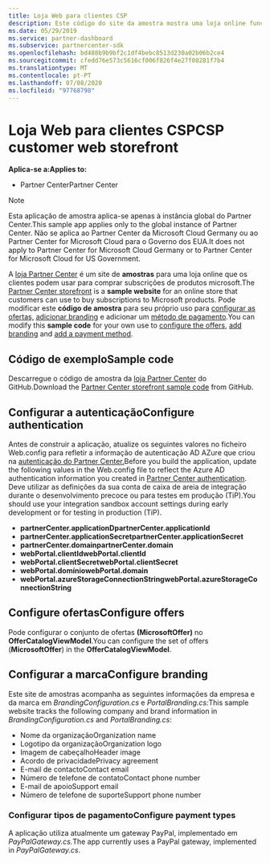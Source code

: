 ```yaml
---
title: Loja Web para clientes CSP
description: Este código do site da amostra mostra uma loja online funcionando para os clientes comprarem subscrições de produtos Microsoft.
ms.date: 05/29/2019
ms.service: partner-dashboard
ms.subservice: partnercenter-sdk
ms.openlocfilehash: bd488b9b9bf2c1df4bebc8513d230a02b06b2ce4
ms.sourcegitcommit: cfedd76e573c5616cf006f826f4e27f08281f7b4
ms.translationtype: MT
ms.contentlocale: pt-PT
ms.lasthandoff: 07/08/2020
ms.locfileid: "97768798"
---
```

# <a name="csp-customer-web-storefront"></a><span data-ttu-id="f5568-103">Loja Web para clientes CSP</span><span class="sxs-lookup"><span data-stu-id="f5568-103">CSP customer web storefront</span></span>

<span data-ttu-id="f5568-104">**Aplica-se a:**</span><span class="sxs-lookup"><span data-stu-id="f5568-104">**Applies to:**</span></span>

- <span data-ttu-id="f5568-105">Partner Center</span><span class="sxs-lookup"><span data-stu-id="f5568-105">Partner Center</span></span>

> [!NOTE]
> <span data-ttu-id="f5568-106">Esta aplicação de amostra aplica-se apenas à instância global do Partner Center.</span><span class="sxs-lookup"><span data-stu-id="f5568-106">This sample app applies only to the global instance of Partner Center.</span></span> <span data-ttu-id="f5568-107">Não se aplica ao Partner Center da Microsoft Cloud Germany ou ao Partner Center for Microsoft Cloud para o Governo dos EUA.</span><span class="sxs-lookup"><span data-stu-id="f5568-107">It does not apply to Partner Center for Microsoft Cloud Germany or to Partner Center for Microsoft Cloud for US Government.</span></span>

<span data-ttu-id="f5568-108">A [loja Partner Center](https://github.com/Microsoft/Partner-Center-Storefront) é um site de **amostras** para uma loja online que os clientes podem usar para comprar subscrições de produtos microsoft.</span><span class="sxs-lookup"><span data-stu-id="f5568-108">The [Partner Center storefront](https://github.com/Microsoft/Partner-Center-Storefront) is a **sample website** for an online store that customers can use to buy subscriptions to Microsoft products.</span></span> <span data-ttu-id="f5568-109">Pode modificar este **código de amostra** para seu próprio uso para [configurar as ofertas,](#configure-offers) [adicionar branding](#configure-branding) e adicionar um [método de pagamento](#configure-payment-types).</span><span class="sxs-lookup"><span data-stu-id="f5568-109">You can modify this **sample code** for your own use to [configure the offers](#configure-offers), [add branding](#configure-branding) and [add a payment method](#configure-payment-types).</span></span>

## <a name="sample-code"></a><span data-ttu-id="f5568-110">Código de exemplo</span><span class="sxs-lookup"><span data-stu-id="f5568-110">Sample code</span></span>

<span data-ttu-id="f5568-111">Descarregue o código de amostra da [loja Partner Center](https://github.com/Microsoft/Partner-Center-Storefront) do GitHub.</span><span class="sxs-lookup"><span data-stu-id="f5568-111">Download the [Partner Center storefront sample code](https://github.com/Microsoft/Partner-Center-Storefront) from GitHub.</span></span>

## <a name="configure-authentication"></a><span data-ttu-id="f5568-112">Configurar a autenticação</span><span class="sxs-lookup"><span data-stu-id="f5568-112">Configure authentication</span></span>

<span data-ttu-id="f5568-113">Antes de construir a aplicação, atualize os seguintes valores no ficheiro Web.config para refletir a informação de autenticação AD AZure que criou na [autenticação do Partner Center.](partner-center-authentication.md)</span><span class="sxs-lookup"><span data-stu-id="f5568-113">Before you build the application, update the following values in the Web.config file to reflect the Azure AD authentication information you created in [Partner Center authentication](partner-center-authentication.md).</span></span> <span data-ttu-id="f5568-114">Deve utilizar as definições da sua conta de caixa de areia de integração durante o desenvolvimento precoce ou para testes em produção (TiP).</span><span class="sxs-lookup"><span data-stu-id="f5568-114">You should use your integration sandbox account settings during early development or for testing in production (TiP).</span></span>

- <span data-ttu-id="f5568-115">**partnerCenter.applicationD**</span><span class="sxs-lookup"><span data-stu-id="f5568-115">**partnerCenter.applicationId**</span></span>
- <span data-ttu-id="f5568-116">**partnerCenter.applicationSecret**</span><span class="sxs-lookup"><span data-stu-id="f5568-116">**partnerCenter.applicationSecret**</span></span>
- <span data-ttu-id="f5568-117">**partnerCenter.domain**</span><span class="sxs-lookup"><span data-stu-id="f5568-117">**partnerCenter.domain**</span></span>
- <span data-ttu-id="f5568-118">**webPortal.clientId**</span><span class="sxs-lookup"><span data-stu-id="f5568-118">**webPortal.clientId**</span></span>
- <span data-ttu-id="f5568-119">**webPortal.clientSecret**</span><span class="sxs-lookup"><span data-stu-id="f5568-119">**webPortal.clientSecret**</span></span>
- <span data-ttu-id="f5568-120">**webPortal.domínio**</span><span class="sxs-lookup"><span data-stu-id="f5568-120">**webPortal.domain**</span></span>
- <span data-ttu-id="f5568-121">**webPortal.azureStorageConnectionString**</span><span class="sxs-lookup"><span data-stu-id="f5568-121">**webPortal.azureStorageConnectionString**</span></span>

## <a name="configure-offers"></a><span data-ttu-id="f5568-122">Configure ofertas</span><span class="sxs-lookup"><span data-stu-id="f5568-122">Configure offers</span></span>

<span data-ttu-id="f5568-123">Pode configurar o conjunto de ofertas **(MicrosoftOffer)** no **OfferCatalogViewModel**.</span><span class="sxs-lookup"><span data-stu-id="f5568-123">You can configure the set of offers (**MicrosoftOffer**) in the **OfferCatalogViewModel**.</span></span>

## <a name="configure-branding"></a><span data-ttu-id="f5568-124">Configurar a marca</span><span class="sxs-lookup"><span data-stu-id="f5568-124">Configure branding</span></span>

<span data-ttu-id="f5568-125">Este site de amostras acompanha as seguintes informações da empresa e da marca em *BrandingConfiguration.cs* e *PortalBranding.cs:*</span><span class="sxs-lookup"><span data-stu-id="f5568-125">This sample website tracks the following company and brand information in *BrandingConfiguration.cs* and *PortalBranding.cs*:</span></span>

- <span data-ttu-id="f5568-126">Nome da organização</span><span class="sxs-lookup"><span data-stu-id="f5568-126">Organization name</span></span>
- <span data-ttu-id="f5568-127">Logotipo da organização</span><span class="sxs-lookup"><span data-stu-id="f5568-127">Organization logo</span></span>
- <span data-ttu-id="f5568-128">Imagem de cabeçalho</span><span class="sxs-lookup"><span data-stu-id="f5568-128">Header image</span></span>
- <span data-ttu-id="f5568-129">Acordo de privacidade</span><span class="sxs-lookup"><span data-stu-id="f5568-129">Privacy agreement</span></span>
- <span data-ttu-id="f5568-130">E-mail de contacto</span><span class="sxs-lookup"><span data-stu-id="f5568-130">Contact email</span></span>
- <span data-ttu-id="f5568-131">Número de telefone de contato</span><span class="sxs-lookup"><span data-stu-id="f5568-131">Contact phone number</span></span>
- <span data-ttu-id="f5568-132">E-mail de apoio</span><span class="sxs-lookup"><span data-stu-id="f5568-132">Support email</span></span>
- <span data-ttu-id="f5568-133">Número de telefone de suporte</span><span class="sxs-lookup"><span data-stu-id="f5568-133">Support phone number</span></span>

### <a name="configure-payment-types"></a><span data-ttu-id="f5568-134">Configurar tipos de pagamento</span><span class="sxs-lookup"><span data-stu-id="f5568-134">Configure payment types</span></span>

<span data-ttu-id="f5568-135">A aplicação utiliza atualmente um gateway PayPal, implementado em *PayPalGateway.cs.*</span><span class="sxs-lookup"><span data-stu-id="f5568-135">The app currently uses a PayPal gateway, implemented in *PayPalGateway.cs*.</span></span>